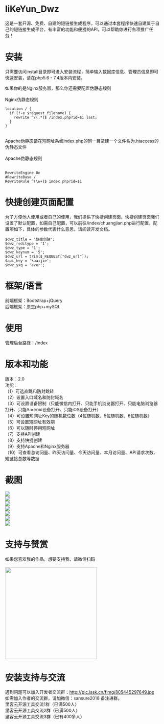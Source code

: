# liKeYun_Dwz
这是一套开源、免费、自建的短链接生成程序，可以通过本套程序快速自建属于自己的短链接生成平台，有丰富的功能和便捷的API，可以帮助你进行各项推广任务！

# 安装
只需要访问install目录即可进入安装流程，简单输入数据库信息、管理员信息即可快速安装，请在php5.6 - 7.4版本内安装。<br/>

如果你的是Nginx服务器，那么你还需要配置伪静态规则<br/><br/>
Nginx伪静态规则<br/>
```
location / {
  if (!-e $request_filename) {
    rewrite ^/(.*)$ /index.php?id=$1 last;
  }
}
```
<br/>
Apache伪静态请在短网址系统index.php的同一目录建一个文件名为.htaccess的伪静态文件<br/><br/>
Apache伪静态规则<br/><br/>

```
RewriteEngine On
#RewriteBase / 
RewriteRule ^(\w+)$ index.php?id=$1
```

# 快捷创建页面配置
为了方便他人使用或者自己的使用，我们提供了快捷创建页面，快捷创建页面我们设置了默认配置，如需自己配置，可以前往/index/chuangjian.php进行配置，配置项如下，具体的参数代表什么意思，请阅读开发文档。<br/>
```
$dwz_title = '快捷创建';
$dwz_reditype = '1';
$dwz_type = '1';
$dwz_keynum = '5';
$dwz_url = trim($_REQUEST["dwz_url"]);
$api_key = 'kuaijie';
$dwz_yxq = 'ever';
```

# 框架/语言
前端框架：Bootstrap+jQuery<br/>
后端框架：原生php+mySQL<br/>

# 使用
管理后台路径：/index

# 版本和功能
版本：2.0<br/>
功能：<br/>
（1）可选直跳和防封跳转<br/>
（2）设置入口域名和防封域名<br/>
（3）可设置设备限制（只能微信内打开、只能手机浏览器打开、只能电脑浏览器打开、只能Android设备打开、只能iOS设备打开）<br/>
（4）可设置短网址Key的随机数位数（4位随机数、5位随机数、6位随机数）<br/>
（5）可设置短网址有效期<br/>
（6）可以随时停用短网址<br/>
（7）支持API创建<br/>
（8）支持快捷创建<br/>
（9）支持Apache和Nginx服务器<br/>
（10）可查看总访问量、昨天访问量、今天访问量、本月访问量、API请求次数、短链接总数等数据<br/>

# 截图
<img src="https://github.com/likeyun/TANKING/blob/master/%E5%BE%AE%E4%BF%A1%E6%88%AA%E5%9B%BE_20211028154215.png" /><br/>
<img src="https://github.com/likeyun/TANKING/blob/master/%E5%BE%AE%E4%BF%A1%E6%88%AA%E5%9B%BE_20211028154227.png" /><br/>
<img src="https://github.com/likeyun/TANKING/blob/master/%E5%BE%AE%E4%BF%A1%E6%88%AA%E5%9B%BE_20211028154259.png" /><br/>
<img src="https://github.com/likeyun/TANKING/blob/master/%E5%BE%AE%E4%BF%A1%E6%88%AA%E5%9B%BE_20211028154314.png" /><br/>
<img src="https://github.com/likeyun/TANKING/blob/master/%E5%BE%AE%E4%BF%A1%E6%88%AA%E5%9B%BE_20211028154322.png" /><br/>
<img src="https://github.com/likeyun/TANKING/blob/master/%E5%BE%AE%E4%BF%A1%E6%88%AA%E5%9B%BE_20211028154333.png" /><br/>
<img src="https://github.com/likeyun/TANKING/blob/master/%E5%BE%AE%E4%BF%A1%E6%88%AA%E5%9B%BE_20211028154340.png" /><br/>

# 支持与赞赏
如果您喜欢我的作品，想要支持我，请微信扫码<br/><br/>
<img src="https://camo.githubusercontent.com/5fae9333ccce7aaf5dc8edd3bbbcf925a08c4d43d85a904e60073b167ef0043f/68747470733a2f2f702e7073746174702e636f6d2f6f726967696e2f7067632d696d6167652f6334663164366237353332343435646562643062656463383862623731643166" width="300"/>

# 安装支持与交流
遇到问题可以加入开发者交流群：http://pic.iask.cn/fimg/805445297649.jpg <br/>
如需加入作者的交流群，请加微信：sansure2016 备注进群。<br/>
里客云开源工具交流1群（已满500人）<br/>
里客云开源工具交流2群（已满500人）<br/>
里客云开源工具交流3群（已有400多人）
